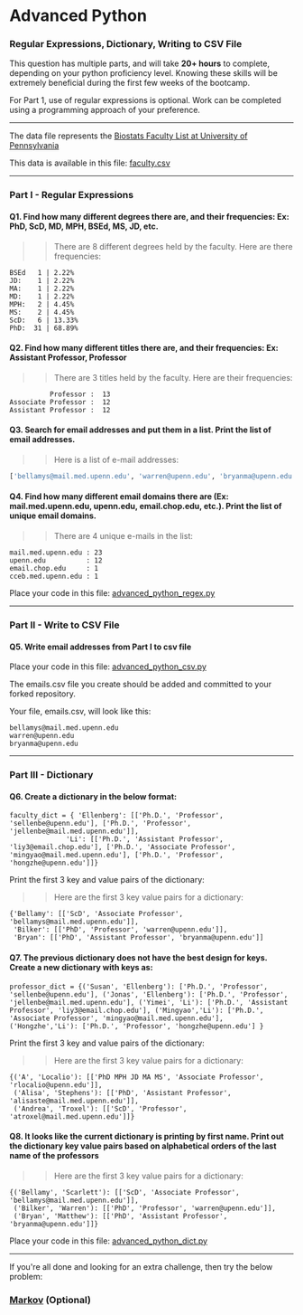 # Advanced Python    

### Regular Expressions, Dictionary, Writing to CSV File  

This question has multiple parts, and will take **20+ hours** to complete, depending on your python proficiency level.  Knowing these skills will be extremely beneficial during the first few weeks of the bootcamp.

For Part 1, use of regular expressions is optional.  Work can be completed using a programming approach of your preference. 

---

The data file represents the [Biostats Faculty List at University of Pennsylvania](http://www.med.upenn.edu/cceb/biostat/faculty.shtml)

This data is available in this file:  [faculty.csv](python/faculty.csv)

--- 

### Part I - Regular Expressions  


#### Q1. Find how many different degrees there are, and their frequencies: Ex:  PhD, ScD, MD, MPH, BSEd, MS, JD, etc.

>> There are 8 different degrees held by the faculty. Here are there frequencies:
```
BSEd   1 | 2.22% 
JD:    1 | 2.22% 
MA:    1 | 2.22% 
MD:    1 | 2.22% 
MPH:   2 | 4.45% 
MS:    2 | 4.45% 
ScD:   6 | 13.33% 
PhD:  31 | 68.89%
```


#### Q2. Find how many different titles there are, and their frequencies:  Ex:  Assistant Professor, Professor

>> There are 3 titles held by the faculty. Here are their frequencies:
```
          Professor :  13
Associate Professor :  12
Assistant Professor :  12
```


#### Q3. Search for email addresses and put them in a list.  Print the list of email addresses.

>> Here is a list of e-mail addresses:
```python
['bellamys@mail.med.upenn.edu', 'warren@upenn.edu', 'bryanma@upenn.edu', 'jinboche@upenn.edu', 'sellenbe@upenn.edu', 'jellenbe@mail.med.upenn.edu', 'ruifeng@upenn.edu', 'bcfrench@mail.med.upenn.edu', 'pgimotty@upenn.edu', 'wguo@mail.med.upenn.edu', 'hsu9@mail.med.upenn.edu', 'rhubb@mail.med.upenn.edu', 'whwang@mail.med.upenn.edu', 'mjoffe@mail.med.upenn.edu', 'jrlandis@mail.med.upenn.edu', 'liy3@email.chop.edu', 'mingyao@mail.med.upenn.edu', 'hongzhe@upenn.edu', 'rlocalio@upenn.edu', 'nanditam@mail.med.upenn.edu', 'knashawn@mail.med.upenn.edu', 'propert@mail.med.upenn.edu', 'mputt@mail.med.upenn.edu', 'sratclif@upenn.edu', 'michross@upenn.edu', 'jaroy@mail.med.upenn.edu', 'msammel@cceb.med.upenn.edu', 'shawp@upenn.edu', 'rshi@mail.med.upenn.edu', 'hshou@mail.med.upenn.edu', 'jshults@mail.med.upenn.edu', 'alisaste@mail.med.upenn.edu', 'atroxel@mail.med.upenn.edu', 'rxiao@mail.med.upenn.edu', 'sxie@mail.med.upenn.edu', 'dxie@upenn.edu', 'weiyang@mail.med.upenn.edu']
```


#### Q4. Find how many different email domains there are (Ex:  mail.med.upenn.edu, upenn.edu, email.chop.edu, etc.).  Print the list of unique email domains.

>> There are 4 unique e-mails in the list:
```
mail.med.upenn.edu : 23
upenn.edu          : 12
email.chop.edu     : 1
cceb.med.upenn.edu : 1
```

Place your code in this file: [advanced_python_regex.py](python/advanced_python_regex.py)

---

### Part II - Write to CSV File

#### Q5.  Write email addresses from Part I to csv file

Place your code in this file: [advanced_python_csv.py](python/advanced_python_csv.py)

The emails.csv file you create should be added and committed to your forked repository.

Your file, emails.csv, will look like this:
```
bellamys@mail.med.upenn.edu
warren@upenn.edu
bryanma@upenn.edu
```

---

### Part III - Dictionary

#### Q6.  Create a dictionary in the below format:
```
faculty_dict = { 'Ellenberg': [['Ph.D.', 'Professor', 'sellenbe@upenn.edu'], ['Ph.D.', 'Professor', 'jellenbe@mail.med.upenn.edu']],
              'Li': [['Ph.D.', 'Assistant Professor', 'liy3@email.chop.edu'], ['Ph.D.', 'Associate Professor', 'mingyao@mail.med.upenn.edu'], ['Ph.D.', 'Professor', 'hongzhe@upenn.edu']]}
```
Print the first 3 key and value pairs of the dictionary:

>> Here are the first 3 key value pairs for a dictionary:
```
{'Bellamy': [['ScD', 'Associate Professor', 'bellamys@mail.med.upenn.edu']],
 'Bilker': [['PhD', 'Professor', 'warren@upenn.edu']],
 'Bryan': [['PhD', 'Assistant Professor', 'bryanma@upenn.edu']]
```

#### Q7.  The previous dictionary does not have the best design for keys.  Create a new dictionary with keys as:

```
professor_dict = {('Susan', 'Ellenberg'): ['Ph.D.', 'Professor', 'sellenbe@upenn.edu'], ('Jonas', 'Ellenberg'): ['Ph.D.', 'Professor', 'jellenbe@mail.med.upenn.edu'], ('Yimei', 'Li'): ['Ph.D.', 'Assistant Professor', 'liy3@email.chop.edu'], ('Mingyao','Li'): ['Ph.D.', 'Associate Professor', 'mingyao@mail.med.upenn.edu'], ('Hongzhe','Li'): ['Ph.D.', 'Professor', 'hongzhe@upenn.edu'] }
```

Print the first 3 key and value pairs of the dictionary:

>> Here are the first 3 key value pairs for a dictionary:
```
{('A', 'Localio'): [['PhD MPH JD MA MS', 'Associate Professor', 'rlocalio@upenn.edu']],
 ('Alisa', 'Stephens'): [['PhD', 'Assistant Professor', 'alisaste@mail.med.upenn.edu']],
 ('Andrea', 'Troxel'): [['ScD', 'Professor', 'atroxel@mail.med.upenn.edu']]}
```

#### Q8.  It looks like the current dictionary is printing by first name.  Print out the dictionary key value pairs based on alphabetical orders of the last name of the professors

>> Here are the first 3 key value pairs for a dictionary:
```
{('Bellamy', 'Scarlett'): [['ScD', 'Associate Professor', 'bellamys@mail.med.upenn.edu']],
 ('Bilker', 'Warren'): [['PhD', 'Professor', 'warren@upenn.edu']],
 ('Bryan', 'Matthew'): [['PhD', 'Assistant Professor', 'bryanma@upenn.edu']]}
```

Place your code in this file: [advanced_python_dict.py](python/advanced_python_dict.py)

--- 

If you're all done and looking for an extra challenge, then try the below problem:  

### [Markov](python/markov.py) (Optional)

